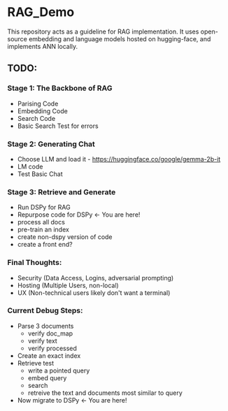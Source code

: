 # RAG_Demo
This repository acts as a guideline for RAG implementation. It uses open-source embedding and language models hosted on hugging-face, and implements ANN locally.

## TODO:
### Stage 1: The Backbone of RAG
- Parising Code
- Embedding Code
- Search Code
- Basic Search Test for errors

### Stage 2: Generating Chat
- Choose LLM and load it - https://huggingface.co/google/gemma-2b-it
- LM code
- Test Basic Chat 

### Stage 3: Retrieve and Generate
- Run DSPy for RAG 
- Repurpose code for DSPy <- You are here!
- process all docs
- pre-train an index
- create non-dspy version of code
- create a front end?

### Final Thoughts:
- Security (Data Access, Logins, adversarial prompting)
- Hosting (Multiple Users, non-local)
- UX (Non-technical users likely don't want a terminal)


### Current Debug Steps:
- Parse 3 documents
    - verify doc_map
    - verify text
    - verify processed
- Create an exact index
- Retrieve test
    - write a pointed query
    - embed query
    - search
    - retreive the text and documents most similar to query
- Now migrate to DSPy <- You are here!